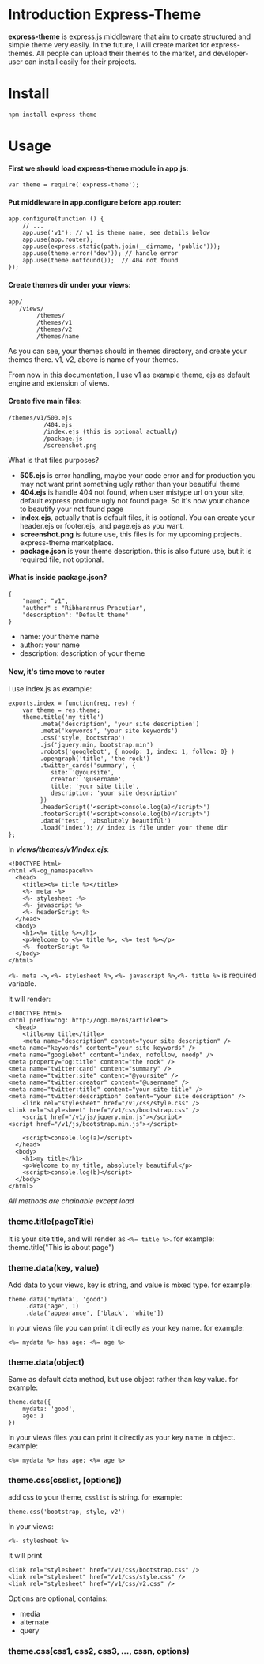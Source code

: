 Introduction Express-Theme
=============

**express-theme** is express.js middleware that aim to create structured and simple theme very easily. In the future, I will create market for express-themes. All people can upload their themes to the market, and developer-user can install easily for their projects.

# Install #

	npm install express-theme

# Usage #

#### First we should load express-theme module in app.js: ####

	var theme = require('express-theme');

#### Put middleware in app.configure before app.router: ####

	app.configure(function () {
		// ...
		app.use('v1'); // v1 is theme name, see details below
		app.use(app.router);
		app.use(express.static(path.join(__dirname, 'public')));
    	app.use(theme.error('dev')); // handle error
		app.use(theme.notfound());  // 404 not found
	});

#### Create themes dir under your views: ####

	app/
	   /views/
	   		/themes/
	   		/themes/v1
	   		/themes/v2
	   		/themes/name

As you can see, your themes should in themes directory, and create your themes there. v1, v2, above is name of your themes.

From now in this documentation, I use v1 as example theme, ejs as default engine and extension of views.

#### Create five main files: ####

	/themes/v1/500.ejs
			  /404.ejs
			  /index.ejs (this is optional actually)
			  /package.js
			  /screenshot.png

What is that files purposes?

- **505.ejs** is error handling, maybe your code error and for production you may not want print something ugly rather than your beautiful theme
- **404.ejs** is handle 404 not found, when user mistype url on your site, default express produce ugly not found page. So it's now your chance to beautify your not found page
- **index.ejs**, actually that is default files, it is optional. You can create your header.ejs or footer.ejs, and page.ejs as you want.
- **screenshot.png** is future use, this files is for my upcoming projects. express-theme marketplace. 
- **package.json** is your theme description. this is also future use, but it is required file, not optional.

#### What is inside package.json? ####

	{
		"name": "v1",
		"author" : "Ribhararnus Pracutiar",
		"description": "Default theme"
	}

- name: your theme name
- author: your name
- description: description of your theme

#### Now, it's time move to router ####

I use index.js as example:

	exports.index = function(req, res) {
		var theme = res.theme;
		theme.title('my title')
			 .meta('description', 'your site description')
			 .meta('keywords', 'your site keywords')
			 .css('style, bootstrap')
			 .js('jquery.min, bootstrap.min')
			 .robots('googlebot', { noodp: 1, index: 1, follow: 0} )
			 .opengraph('title', 'the rock')
			 .twitter_cards('summary', {
				site: '@yoursite',
				creator: '@username',
				title: 'your site title',
				description: 'your site description' 
			 })
			 .headerScript('<script>console.log(a)</script>')
			 .footerScript('<script>console.log(b)</script>')
			 .data('test', 'absolutely beautiful')
			 .load('index'); // index is file under your theme dir
	};

In ***views/themes/v1/index.ejs***:

	<!DOCTYPE html>
	<html <%-og_namespace%>>
	  <head>
	    <title><%= title %></title>
	    <%- meta -%>
	    <%- stylesheet -%>
	    <%- javascript %>
	    <%- headerScript %>
	  </head>
	  <body>
	    <h1><%= title %></h1>
	    <p>Welcome to <%= title %>, <%= test %></p>
	    <%- footerScript %>
	  </body>
	</html>

```<%- meta ->```, ```<%- stylesheet %>```, ```<%- javascript %>```,```<%- title %>``` is required variable.


It will render:

	<!DOCTYPE html>
	<html prefix="og: http://ogp.me/ns/article#">
	  <head>
	    <title>my title</title>
	    <meta name="description" content="your site description" />
	<meta name="keywords" content="your site keywords" />
	<meta name="googlebot" content="index, nofollow, noodp" />
	<meta property="og:title" content="the rock" />
	<meta name="twitter:card" content="summary" />
	<meta name="twitter:site" content="@yoursite" />
	<meta name="twitter:creator" content="@username" />
	<meta name="twitter:title" content="your site title" />
	<meta name="twitter:description" content="your site description" />
	    <link rel="stylesheet" href="/v1/css/style.css" />
	<link rel="stylesheet" href="/v1/css/bootstrap.css" />
	    <script href="/v1/js/jquery.min.js"></script>
	<script href="/v1/js/bootstrap.min.js"></script>
	
	    <script>console.log(a)</script>
	  </head>
	  <body>
	    <h1>my title</h1>
	    <p>Welcome to my title, absolutely beautiful</p>
	    <script>console.log(b)</script>
	  </body>
	</html>

*All methods are chainable except load*

### theme.title(pageTitle) ###

It is your site title, and will render as ```<%= title %>```. for example:
	theme.title("This is about page")

### theme.data(key, value) ###

Add data to your views, key is string, and value is mixed type. for example: 

	theme.data('mydata', 'good')
		 .data('age', 1)
		 .data('appearance', ['black', 'white'])

In your views file you can print it directly as your key name. for example:
	
	<%= mydata %> has age: <%= age %>

### theme.data(object) ###

Same as default data method, but use object rather than key value. for example:

	theme.data({
		mydata: 'good',
		age: 1
	})

In your views files you can print it directly as your key name in object. example:

	<%= mydata %> has age: <%= age %>

### theme.css(csslist, [options]) ###

add css to your theme, ``` csslist ``` is string. for example:

	theme.css('bootstrap, style, v2')

In your views:

	<%- stylesheet %>

It will print

	<link rel="stylesheet" href="/v1/css/bootstrap.css" />
	<link rel="stylesheet" href="/v1/css/style.css" />
	<link rel="stylesheet" href="/v1/css/v2.css" />

Options are optional, contains:

- media
- alternate
- query

### theme.css(css1, css2, css3, ..., cssn, options) ###